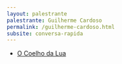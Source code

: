 ```yaml
---
layout: palestrante
palestrante: Guilherme Cardoso
permalink: /guilherme-cardoso.html
subsite: conversa-rapida
---
```


* [O Coelho da Lua](/conversa-rapida/guilherme-cardoso-o-coelho-da-lua)
